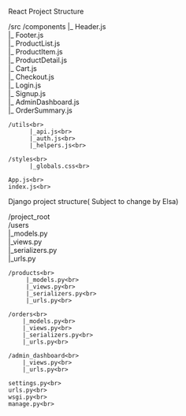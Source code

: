 React Project Structure

/src
    /components
          |_ Header.js<br>
          |_  Footer.js <br>
          |_  ProductList.js<br>
          |_  ProductItem.js <br>
          |_  ProductDetail.js<br>
          |_  Cart.js <br>
          |_  Checkout.js <br>
          |_  Login.js <br>
          |_  Signup.js<br>
          |_  AdminDashboard.js<br>
          |_  OrderSummary.js<br>
      
    /utils<br>
          |_api.js<br>
          |_auth.js<br>
          |_helpers.js<br>
        
    /styles<br>
          |_globals.css<br>
        
    App.js<br>
    index.js<br>

Django project structure( Subject to change by Elsa)<br>

/project_root<br>
    /users<br>
          |_models.py<br>
          |_views.py<br>
          |_serializers.py<br>
          |_urls.py<br>
        
    /products<br>
         |_models.py<br>
         |_views.py<br>
         |_serializers.py<br>
         |_urls.py<br>
        
    /orders<br>
        |_models.py<br>
        |_views.py<br>
        |_serializers.py<br>
        |_urls.py<br>
        
    /admin_dashboard<br>
        |_views.py<br>
        |_urls.py<br>
        
    settings.py<br>
    urls.py<br>
    wsgi.py<br>
    manage.py<br>
